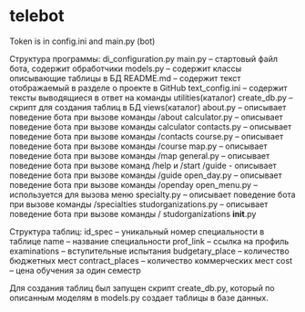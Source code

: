 # telebot

Token is in config.ini and main.py (bot)

Структура программы:
di_configuration.py
main.py – стартовый файл бота, содержит обработчики
models.py – содержит классы описывающие таблицы в БД
README.md – содержит текст отображаемый в разделе о проекте в GitHub
text_config.ini – содержит тексты выводящиеся в ответ на команды
utilities(каталог)
create_db.py – скрипт для создания таблиц в БД
views(каталог)
about.py – описывает поведение бота при вызове команды /about
calculator.py – описывает поведение бота при вызове команды calculator
contacts.py – описывает поведение бота при вызове команды /contacts
course.py – описывает поведение бота при вызове команды /course
map.py – описывает поведение бота при вызове команды /map
general.py – описывает поведение бота при вызове команд /help и /start
/guide - описывает поведение бота при вызове команды /guide
open_day.py – описывает поведение бота при вызове команды /openday
open_menu.py – используется для вызова меню
specialty.py – описывает поведение бота при вызове команды /specialties
studorganizations.py – описывает поведение бота при вызове команды / studorganizations
__init__.py

Структура таблиц:
id_spec – уникальный номер специальности в таблице
name – название специальности
prof_link – ссылка на профиль
examinations – вступительные испытания
budgetary_place – количество бюджетных мест
contract_places – количество коммерческих мест
cost – цена обучения за один семестр

Для создания таблиц был запущен скрипт create_db.py, который по описанным моделям в models.py создает таблицы в базе данных.
